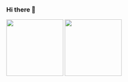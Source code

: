 ### Hi there 👋

<!--
**ALLENYGY/ALLENYGY** is a ✨ _special_ ✨ repository because its `README.md` (this file) appears on your GitHub profile.

Here are some ideas to get you started:

- 🔭 I’m currently working on ...
- 🌱 I’m currently learning ...
- 👯 I’m looking to collaborate on ...
- 🤔 I’m looking for help with ...
- 💬 Ask me about ...
- 📫 How to reach me: ...
- 😄 Pronouns: ...
- ⚡ Fun fact: ...
[![Readme Card](https://github-readme-stats.vercel.app/api/pin/?username=ALLENYGY&repo=ALLENYGY's Blog)](https://github.com/ALLENYGY/ALLENYGY.github.io)

-->

<!--   my-ticker -->    


<div>
  <img src="https://github-readme-stats.vercel.app/api?username=ALLENYGY&show_icons=true&layout=compact&theme=vue" style="height:150px;"/>
  <img src="https://github-readme-stats.vercel.app/api/top-langs/?username=ALLENYGY&show_icons=true&layout=compact&theme=vue&exclude_repo=CUMCM,Probability_Statistics_Project,comments,ImageSpace,GPT-Next,OldALLENYGY.github.io&hide=html,javascript,php,css,Jupyter%20Notebook,hack" style="height:150px;"/>
</div>


